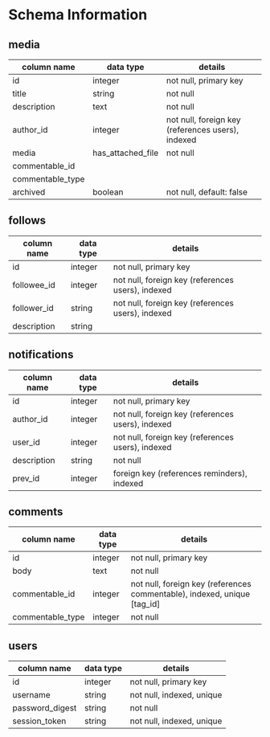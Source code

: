 # Schema Information

## media
column name      | data type          | details
-----------------|--------------------|-----------------------
id               | integer            | not null, primary key
title            | string             | not null
description      | text               | not null
author_id        | integer            | not null, foreign key (references users), indexed
media            | has_attached_file  | not null
commentable_id   |
commentable_type |
archived         | boolean            | not null, default: false

## follows
column name | data type | details
------------|-----------|-----------------------
id          | integer   | not null, primary key
followee_id | integer   | not null, foreign key (references users), indexed
follower_id | string    | not null, foreign key (references users), indexed
description | string    | 

## notifications
column name | data type | details
------------|-----------|-----------------------
id          | integer   | not null, primary key
author_id   | integer   | not null, foreign key (references users), indexed
user_id     | integer   | not null, foreign key (references users), indexed
description | string    | not null
prev_id     | integer   | foreign key (references reminders), indexed

## comments
column name       | data type | details
------------------|-----------|-----------------------
id                | integer   | not null, primary key
body              | text    | not null
commentable_id    | integer   | not null, foreign key (references commentable), indexed, unique [tag_id]
commentable_type  | integer   | not null

## users
column name     | data type | details
----------------|-----------|-----------------------
id              | integer   | not null, primary key
username        | string    | not null, indexed, unique
password_digest | string    | not null
session_token   | string    | not null, indexed, unique
